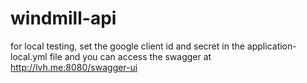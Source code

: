 # windmill-api

for local testing, set the google client id and secret in the application-local.yml file and you can access the swagger at http://lvh.me:8080/swagger-ui
